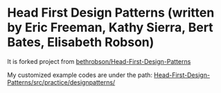 <h1>Head First Design Patterns (written by Eric Freeman, Kathy Sierra, Bert Bates, Elisabeth Robson)</h1>

It is forked project from <a href="https://github.com/bethrobson/Head-First-Design-Patterns">bethrobson/Head-First-Design-Patterns</a>


My customized example codes are under the path: <a href="https://github.com/ssk910/Head-First-Design-Patterns/tree/master/src/practice/designpatterns">Head-First-Design-Patterns/src/practice/designpatterns/</a>

